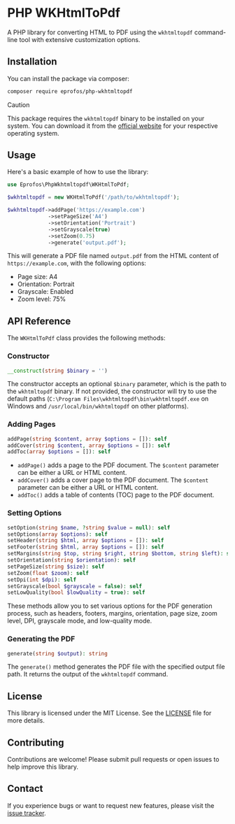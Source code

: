 # PHP WKHtmlToPdf

A PHP library for converting HTML to PDF using the `wkhtmltopdf` command-line tool with extensive customization options.

## Installation

You can install the package via composer:

```bash
composer require eprofos/php-wkhtmltopdf
```
> [!CAUTION]
> This package requires the `wkhtmltopdf` binary to be installed on your system. You can download it from the [official website](https://wkhtmltopdf.org/downloads.html) for your respective operating system.


## Usage

Here's a basic example of how to use the library:

```php
use Eprofos\PhpWkhtmltopdf\WKHtmlToPdf;

$wkhtmltopdf = new WKHtmlToPdf('/path/to/wkhtmltopdf');

$wkhtmltopdf->addPage('https://example.com')
             ->setPageSize('A4')
             ->setOrientation('Portrait')
             ->setGrayscale(true)
             ->setZoom(0.75)
             ->generate('output.pdf');
```

This will generate a PDF file named `output.pdf` from the HTML content of `https://example.com`, with the following options:

- Page size: A4
- Orientation: Portrait
- Grayscale: Enabled
- Zoom level: 75%

## API Reference

The `WKHtmlToPdf` class provides the following methods:

### Constructor

```php
__construct(string $binary = '')
```

The constructor accepts an optional `$binary` parameter, which is the path to the `wkhtmltopdf` binary. If not provided, the constructor will try to use the default paths (`C:\Program Files\wkhtmltopdf\bin\wkhtmltopdf.exe` on Windows and `/usr/local/bin/wkhtmltopdf` on other platforms).

### Adding Pages

```php
addPage(string $content, array $options = []): self
addCover(string $content, array $options = []): self
addToc(array $options = []): self
```

- `addPage()` adds a page to the PDF document. The `$content` parameter can be either a URL or HTML content.
- `addCover()` adds a cover page to the PDF document. The `$content` parameter can be either a URL or HTML content.
- `addToc()` adds a table of contents (TOC) page to the PDF document.

### Setting Options

```php
setOption(string $name, ?string $value = null): self
setOptions(array $options): self
setHeader(string $html, array $options = []): self
setFooter(string $html, array $options = []): self
setMargins(string $top, string $right, string $bottom, string $left): self
setOrientation(string $orientation): self
setPageSize(string $size): self
setZoom(float $zoom): self
setDpi(int $dpi): self
setGrayscale(bool $grayscale = false): self
setLowQuality(bool $lowQuality = true): self
```

These methods allow you to set various options for the PDF generation process, such as headers, footers, margins, orientation, page size, zoom level, DPI, grayscale mode, and low-quality mode.

### Generating the PDF

```php
generate(string $output): string
```

The `generate()` method generates the PDF file with the specified output file path. It returns the output of the `wkhtmltopdf` command.

## License
This library is licensed under the MIT License. See the [LICENSE](https://github.com/eprofos/php-wkhtmltopdf/blob/main/LICENSE) file for more details.

## Contributing
Contributions are welcome! Please submit pull requests or open issues to help improve this library.

## Contact
If you experience bugs or want to request new features, please visit the [issue tracker](https://github.com/eprofos/php-wkhtmltopdf/issues).